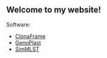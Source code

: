 ## Welcome to my website!

Software:

* [ClonaFrame](clonalframe.html)
* [GenoPlast](genoplast.html)
* [SimMLST](simmlst.html)


